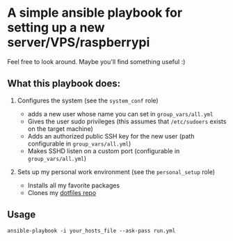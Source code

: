 # A simple ansible playbook for setting up a new server/VPS/raspberrypi

Feel free to look around. Maybe you'll find something useful :)

## What this playbook does:
1) Configures the system (see the `system_conf` role)
   - adds a new user whose name you can set in `group_vars/all.yml`
   - Gives the user sudo privileges (this assumes that `/etc/sudoers` exists on the target machine)
   - Adds an authorized public SSH key for the new user (path configurable in `group_vars/all.yml`)
   - Makes SSHD listen on a custom port (configurable in  `group_vars/all.yml`)

2) Sets up my personal work environment (see the `personal_setup` role)
   - Installs all my favorite packages  
   - Clones my [dotfiles repo](https://github.com/sz-hankus/dotfiles)

## Usage
```shell
ansible-playbook -i your_hosts_file --ask-pass run.yml 
```
